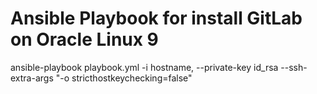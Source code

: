 # Ansible Playbook for install GitLab on Oracle Linux 9

ansible-playbook playbook.yml -i hostname, --private-key id_rsa --ssh-extra-args "-o stricthostkeychecking=false"
